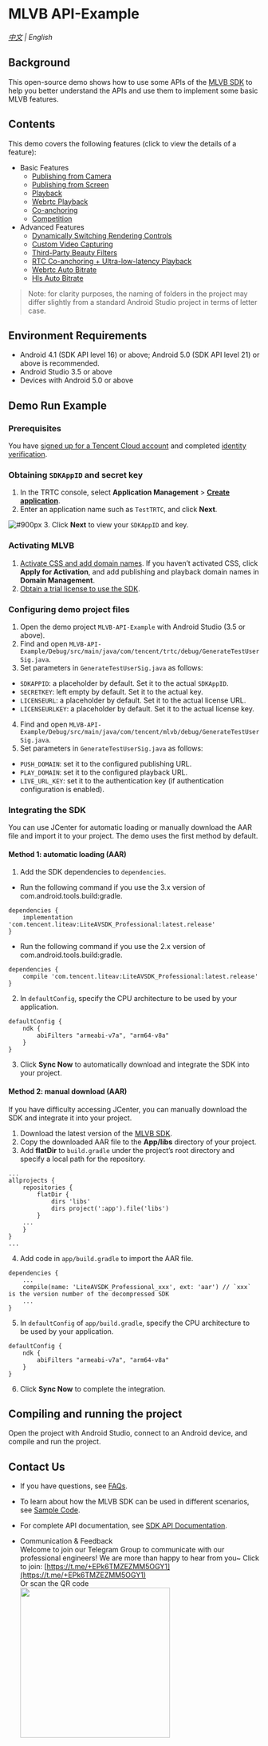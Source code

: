 # MLVB API-Example 
_[中文](README.md) | English_

## Background
This open-source demo shows how to use some APIs of the [MLVB SDK](https://www.tencentcloud.com/document/product/1071) to help you better understand the APIs and use them to implement some basic MLVB features.

## Contents
This demo covers the following features (click to view the details of a feature):

- Basic Features
  - [Publishing from Camera](./Basic/LivePushCamera)
  - [Publishing from Screen](./Basic/LivePushScreen)
  - [Playback](./Basic/LivePlay)
  - [Webrtc Playback](./Basic/LebPlay)
  - [Co-anchoring](./Basic/LiveLink)
  - [Competition](./Basic/LinkPK)
- Advanced Features
  - [Dynamically Switching Rendering Controls](./Advanced/SwitchRenderView)
  - [Custom Video Capturing](./Advanced/CustomVideoCapture)
  - [Third-Party Beauty Filters](./Advanced/ThirdBeauty)
  - [RTC Co-anchoring + Ultra-low-latency Playback](./Advanced/RTCPushAndPlay)
  - [Webrtc Auto Bitrate](./Advanced/LebAutoBitrate)
  - [Hls Auto Bitrate](./Advanced/HlsAutoBitrate)
  
>  Note: for clarity purposes, the naming of folders in the project may differ slightly from a standard Android Studio project in terms of letter case.
 
 
## Environment Requirements
- Android 4.1 (SDK API level 16) or above; Android 5.0 (SDK API level 21) or above is recommended.
- Android Studio 3.5 or above
- Devices with Android 5.0 or above
 

## Demo Run Example

### Prerequisites
You have [signed up for a Tencent Cloud account](https://intl.cloud.tencent.com/document/product/378/17985) and completed [identity verification](https://intl.cloud.tencent.com/document/product/378/3629).

### Obtaining `SDKAppID` and secret key
1. In the TRTC console, select **Application Management** > **[Create application](https://console.tencentcloud.com/trtc/app/create)**.
2. Enter an application name such as `TestTRTC`, and click **Next**.

![ #900px](https://qcloudimg.tencent-cloud.cn/raw/51c73a617e69a76ed26e6f74b0071ec9.png)
3. Click **Next** to view your `SDKAppID` and key.

### Activating MLVB
1. [Activate CSS and add domain names](https://console.intl.cloud.tencent.com/live/common/apply?code=0). If you haven’t activated CSS, click **Apply for Activation**, and add publishing and playback domain names in **Domain Management**.
2. [Obtain a trial license to use the SDK](https://console.intl.cloud.tencent.com/live/license).

### Configuring demo project files
1. Open the demo project `MLVB-API-Example` with Android Studio (3.5 or above).
2. Find and open `MLVB-API-Example/Debug/src/main/java/com/tencent/trtc/debug/GenerateTestUserSig.java`.
3. Set parameters in `GenerateTestUserSig.java` as follows:
  - `SDKAPPID`: a placeholder by default. Set it to the actual `SDKAppID`.
  - `SECRETKEY`: left empty by default. Set it to the actual key.
  - `LICENSEURL`: a placeholder by default. Set it to the actual license URL.
  - `LICENSEURLKEY`: a placeholder by default. Set it to the actual license key.
4. Find and open `MLVB-API-Example/Debug/src/main/java/com/tencent/mlvb/debug/GenerateTestUserSig.java`.
5. Set parameters in `GenerateTestUserSig.java` as follows:
  - `PUSH_DOMAIN`: set it to the configured publishing URL.
  - `PLAY_DOMAIN`: set it to the configured playback URL.
  - `LIVE_URL_KEY`: set it to the authentication key (if authentication configuration is enabled).

### Integrating the SDK
You can use JCenter for automatic loading or manually download the AAR file and import it to your project. The demo uses the first method by default.

#### Method 1: automatic loading (AAR)
1. Add the SDK dependencies to `dependencies`.
 - Run the following command if you use the 3.x version of com.android.tools.build:gradle.
```
dependencies {
    implementation 'com.tencent.liteav:LiteAVSDK_Professional:latest.release'
}
```
 - Run the following command if you use the 2.x version of com.android.tools.build:gradle.
```
dependencies {
    compile 'com.tencent.liteav:LiteAVSDK_Professional:latest.release'
}
```
2. In `defaultConfig`, specify the CPU architecture to be used by your application.
```
defaultConfig {
    ndk {
        abiFilters "armeabi-v7a", "arm64-v8a"
    }
}
```
3. Click **Sync Now** to automatically download and integrate the SDK into your project.

#### Method 2: manual download (AAR)
If you have difficulty accessing JCenter, you can manually download the SDK and integrate it into your project.

1. Download the latest version of the [MLVB SDK](https://www.tencentcloud.com/document/product/1071/38150?has_map=1).
2. Copy the downloaded AAR file to the **App/libs** directory of your project.
3. Add **flatDir** to `build.gradle` under the project’s root directory and specify a local path for the repository.
```
...
allprojects {
    repositories {
        flatDir {
            dirs 'libs'
            dirs project(':app').file('libs')
        }
    ...
    }
}
...
```
4. Add code in `app/build.gradle` to import the AAR file.
```
dependencies {
    ...
    compile(name: 'LiteAVSDK_Professional_xxx', ext: 'aar') // `xxx` is the version number of the decompressed SDK
    ...
}
```
5. In `defaultConfig` of `app/build.gradle`, specify the CPU architecture to be used by your application.
```
defaultConfig {
    ndk {
        abiFilters "armeabi-v7a", "arm64-v8a"
    }
}
```
6. Click **Sync Now** to complete the integration.


## Compiling and running the project
Open the project with Android Studio, connect to an Android device, and compile and run the project.

## Contact Us
- If you have questions, see [FAQs](https://www.tencentcloud.com/document/product/1071/39477).

- To learn about how the MLVB SDK can be used in different scenarios, see [Sample Code](https://www.tencentcloud.com/document/product/1071).

- For complete API documentation, see [SDK API Documentation](https://liteav.sdk.qcloud.com/doc/api/en/group__V2TXLivePusher__android.html).

- Communication & Feedback   
Welcome to join our Telegram Group to communicate with our professional engineers! We are more than happy to hear from you~
Click to join: [https://t.me/+EPk6TMZEZMM5OGY1](https://t.me/+EPk6TMZEZMM5OGY1)   
Or scan the QR code   
  <img src="https://qcloudimg.tencent-cloud.cn/raw/79cbfd13877704ff6e17f30de09002dd.jpg" width="300px">    